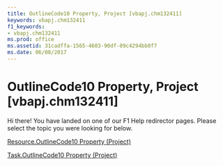 ```yaml
---
title: OutlineCode10 Property, Project [vbapj.chm132411]
keywords: vbapj.chm132411
f1_keywords:
- vbapj.chm132411
ms.prod: office
ms.assetid: 31cadffa-1565-4603-90df-09c4294bb0f7
ms.date: 06/08/2017
---
```



# OutlineCode10 Property, Project [vbapj.chm132411]

Hi there! You have landed on one of our F1 Help redirector pages. Please select the topic you were looking for below.

[Resource.OutlineCode10 Property (Project)](http://msdn.microsoft.com/library/da53aeed-f6a8-70aa-d186-d49e172bdce2%28Office.15%29.aspx)

[Task.OutlineCode10 Property (Project)](http://msdn.microsoft.com/library/2082a4f4-bc44-c44c-0da8-817310f44055%28Office.15%29.aspx)


